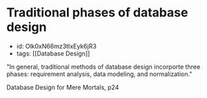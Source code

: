 # Traditional phases of database design
* id: Olk0xN66mz3tIxEyk6jR3
* tags: [[Database Design]]

"In general, traditional methods of database design incorporte three phases: requirement analysis, data modeling, and normalization."

Database Design for Mere Mortals, p24